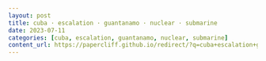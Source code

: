 ```yaml
---
layout: post
title: cuba · escalation · guantanamo · nuclear · submarine
date: 2023-07-11
categories: [cuba, escalation, guantanamo, nuclear, submarine]
content_url: https://papercliff.github.io/redirect/?q=cuba+escalation+guantanamo+nuclear+submarine&tbs=cdr:1,cd_min:7/10/2023,cd_max:7/12/2023
---
```

